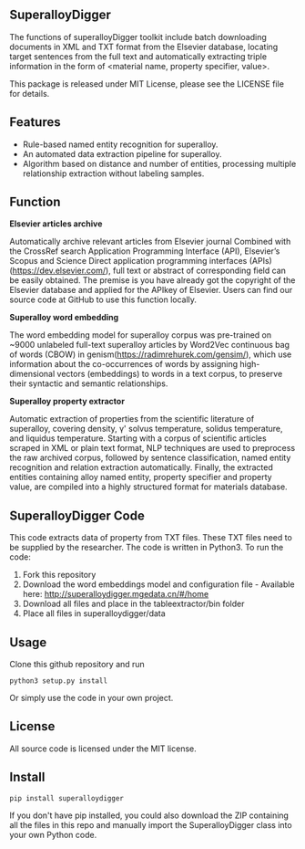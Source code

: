 
**SuperalloyDigger**
----------------------
The functions of superalloyDigger toolkit include batch downloading documents in XML and TXT format from the Elsevier database, locating target sentences from the full text and automatically extracting triple information in the form of <material name, property specifier, value>.

This package is released under MIT License, please see the LICENSE file for details.

**Features**
----------------------
- Rule-based named entity recognition for superalloy.
- An automated data extraction pipeline for superalloy.
- Algorithm based on distance and number of entities, processing multiple relationship extraction without labeling samples.

**Function**
----------------------
**Elsevier articles archive**

Automatically archive relevant articles from Elsevier journal
Combined with the CrossRef search Application Programming Interface (API),  Elsevier’s Scopus and Science Direct application programming interfaces (APIs) (https://dev.elsevier.com/), full text or abstract of corresponding field can be easily obtained. The premise is you have already got the copyright of the Elsevier database and applied for the APIkey of Elsevier. Users can find our source code at GitHub to use this function locally. 

**Superalloy word embedding**

The word embedding model for superalloy corpus was pre-trained on ~9000 unlabeled full-text superalloy articles by Word2Vec continuous bag of words (CBOW) in genism(https://radimrehurek.com/gensim/), which use information about the co-occurrences of words by assigning high-dimensional vectors (embeddings) to words in a text corpus, to preserve their syntactic and semantic relationships.

**Superalloy property extractor**

Automatic extraction of properties from the scientific literature of superalloy, covering density, γ' solvus temperature, solidus temperature, and liquidus temperature.
Starting with a corpus of scientific articles scraped in XML or plain text format, NLP techniques are used to preprocess the raw archived corpus, followed by sentence classification, named entity recognition and relation extraction automatically. Finally, the extracted entities containing alloy named entity, property specifier and property value, are compiled into a highly structured format for materials database.

**SuperalloyDigger Code**
----------------------
This code extracts data of property from TXT files. These TXT files need to be supplied by the researcher. The code is written in Python3. To run the code:

  1. Fork this repository
  2. Download the word embeddings model and configuration file
    - Available here: http://superalloydigger.mgedata.cn/#/home
  3. Download all files and place in the tableextractor/bin folder
  4. Place all files in superalloydigger/data

**Usage**
----------------------
Clone this github repository and run
```
python3 setup.py install
```

Or simply use the code in your own project.

**License**
----------------------
All source code is licensed under the MIT license.

**Install**
----------------------
```
pip install superalloydigger
```
If you don't have pip installed, you could also download the ZIP containing all the files in this repo and manually import the SuperalloyDigger class into your own Python code.
